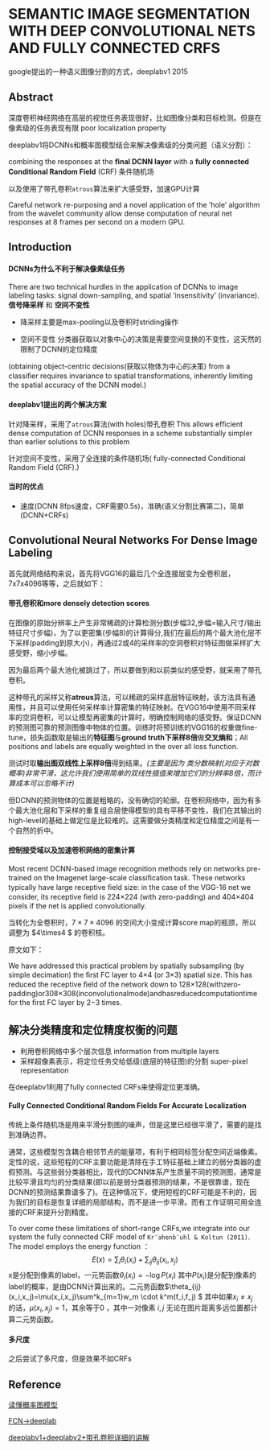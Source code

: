 # SEMANTIC IMAGE SEGMENTATION WITH DEEP CONVOLUTIONAL NETS AND FULLY CONNECTED CRFS

google提出的一种语义图像分割的方式，deeplabv1 2015

## Abstract

深度卷积神经网络在高层的视觉任务表现很好，比如图像分类和目标检测。但是在像素级的任务表现有限 poor localization property

deeplabv1将DCNNs和概率图模型结合来解决像素级的分类问题（语义分割）：

combining the responses at the **ﬁnal DCNN layer** with a **fully connected Conditional Random Field** (CRF) 条件随机场

以及使用了带孔卷积`atrous`算法来扩大感受野，加速GPU计算

Careful network re-purposing and a novel application of the ’hole’ algorithm from the wavelet community allow dense computation of neural net responses at 8 frames per second on a modern GPU.

## Introduction

#### DCNNs为什么不利于解决像素级任务

There are two technical hurdles in the application of DCNNs to image labeling tasks: signal down-sampling, and spatial ‘insensitivity’ (invariance). **信号降采样** 和 **空间不变性** 

- 降采样主要是max-pooling以及卷积时striding操作

- 空间不变性 分类器获取以对象中心的决策是需要空间变换的不变性，这天然的限制了DCNN的定位精度

(obtaining object-centric decisions(获取以物体为中心的决策) from a classiﬁer requires invariance to spatial transformations, inherently limiting the spatial accuracy of the DCNN model.)

#### deeplabv1提出的两个解决方案

针对降采样，采用了`atrous`算法(with holes)带孔卷积 This allows efﬁcient dense computation of DCNN responses in a scheme substantially simpler than earlier solutions to this problem

针对空间不变性，采用了全连接的条件随机场( fully-connected Conditional Random Field (CRF).)

#### 当时的优点

- 速度(DCNN 8fps速度，CRF需要0.5s)，准确(语义分割比赛第二)，简单(DCNN+CRFs)

## Convolutional Neural Networks For Dense Image Labeling

首先就网络结构来说，首先将VGG16的最后几个全连接层变为全卷积层，7x7x4096等等，之后就如下：

#### 带孔卷积和more densely detection scores

在图像的原始分辨率上产生非常稀疏的计算检测分数(步幅32,步幅=输入尺寸/输出特征尺寸步幅)，为了以更密集(步幅8)的计算得分,我们在最后的两个最大池化层不下采样(padding到原大小)，再通过2或4的采样率的空洞卷积对特征图做采样扩大感受野，缩小步幅。

因为最后两个最大池化被跳过了，所以要做到和以前类似的感受野，就采用了带孔卷积。

这种带孔的采样又称**atrous**算法，可以稀疏的采样底层特征映射，该方法具有通用性，并且可以使用任何采样率计算密集的特征映射。在VGG16中使用不同采样率的空洞卷积，可以让模型再密集的计算时，明确控制网络的感受野。保证DCNN的预测图可靠的预测图像中物体的位置。训练时将预训练的VGG16的权重做fine-tune，损失函数取是输出的**特征图**与**ground truth下采样8倍**做**交叉熵和**；All positions and labels are equally weighted in the over all loss function. 

测试时取**输出图双线性上采样8倍**得到结果。*(主要是因为 类分数映射(对应于对数概率)非常平滑，这允许我们使用简单的双线性插值来增加它们的分辨率8倍，而计算成本可以忽略不计)*

但DCNN的预测物体的位置是粗略的，没有确切的轮廓。在卷积网络中，因为有多个最大池化层和下采样的重复组合层使得模型的具有平移不变性，我们在其输出的high-level的基础上做定位是比较难的。这需要做分类精度和定位精度之间是有一个自然的折中。

#### 控制接受域以及加速卷积网络的密集计算

Most recent DCNN-based image recognition methods rely on networks pre-trained on the Imagenet large-scale classiﬁcation task. These networks typically have large receptive ﬁeld size: in the case of the VGG-16 net we consider, its receptive ﬁeld is 224×224 (with zero-padding) and 404×404 pixels if the net is applied convolutionally. 

当转化为全卷积时，$7 \times 7 \times 4096$ 的空间大小变成计算score map的瓶颈，所以调整为 $4\times4 $ 的卷积核。

原文如下：

We have addressed this practical problem by spatially subsampling (by simple decimation) the ﬁrst FC layer to 4×4 (or 3×3) spatial size. This has reduced the receptive ﬁeld of the network down to 128×128(withzero-padding)or308×308(inconvolutionalmode)andhasreducedcomputationtime for the ﬁrst FC layer by 2−3 times. 

## 解决分类精度和定位精度权衡的问题

- 利用卷积网络中多个层次信息  information from multiple layers 
- 采样超像素表示，将定位任务交给低级(底层的特征图)的分割  super-pixel representation

在deeplabv1利用了fully connected CRFs来使得定位更准确。

#### Fully Connected Conditional Random Fields For Accurate Localization

传统上条件随机场是用来平滑分割图的噪声，但是这里已经很平滑了，需要的是找到准确边界。

通常，这些模型包含耦合相邻节点的能量项，有利于相同标签分配空间近端像素。定性的说，这些短程的CRF主要功能是清除在手工特征基础上建立的弱分类器的虚假预测。与这些弱分类器相比，现代的DCNN体系产生质量不同的预测图，通常是比较平滑且均匀的分类结果(即以前是弱分类器预测的结果，不是很靠谱，现在DCNN的预测结果靠谱多了)。在这种情况下，使用短程的CRF可能是不利的，因为我们的目标是恢复详细的局部结构，而不是进一步平滑。而有工作证明可用全连接的CRF来提升分割精度。

To over come these limitations of short-range CRFs,we integrate into our system the fully connected CRF model of `Kr¨ahenb¨uhl & Koltun (2011)`. The model employs the energy function ：
$$
E(x)=\sum_{i}\theta_i(x_i)+\sum_{ij}\theta_{ij}(x_i,x_j)
$$
x是分配到像素的label，一元势函数$\theta_i(x_i)=-\log P(x_i)$ 其中$P(x_i)$是分配到像素的label的概率，是由DCNN计算出来的。二元势函数$\theta_{ij}(x_i,x_j)=\mu(x_i,x_j)\sum^k_{m=1}w_m \cdot k^m(f_i,f_j) $  其中如果$x_i\neq x_j$ 的话，$\mu(x_i,x_j)=1$，其余等于0 ，其中一对像素 $i ,j$ 无论在图片距离多远位置都计算二元势函数。

#### 多尺度

之后尝试了多尺度，但是效果不如CRFs

## Reference

[读懂概率图模型](https://zhuanlan.zhihu.com/p/31527050)

[FCN->deeplab](https://blog.csdn.net/junparadox/article/details/52610744)

[deeplabv1+deeplabv2+带孔卷积详细的讲解](https://blog.csdn.net/ming0808sun/article/details/78843471)